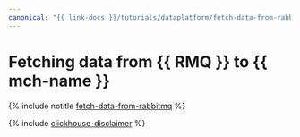 ```yaml
---
canonical: "{{ link-docs }}/tutorials/dataplatform/fetch-data-from-rabbitmq"
---
```


# Fetching data from {{ RMQ }} to {{ mch-name }}

{% include notitle [fetch-data-from-rabbitmq](../../_tutorials/dataplatform/fetch-data-from-rabbitmq.md) %}

{% include [clickhouse-disclaimer](../../_includes/clickhouse-disclaimer.md) %}
